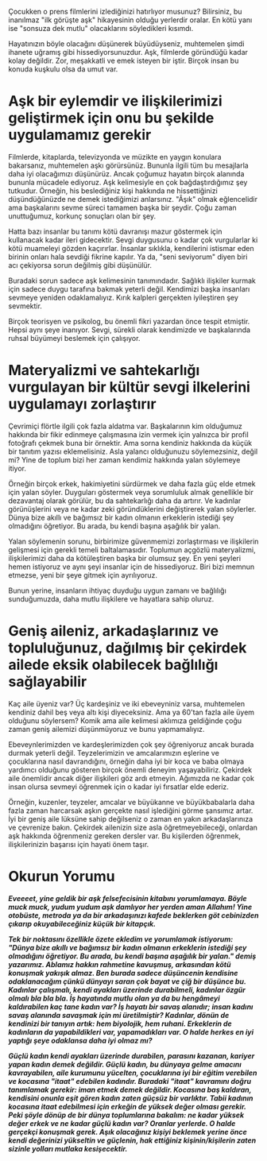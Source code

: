 Çocukken o prens filmlerini izlediğinizi hatırlıyor musunuz?
Bilirsiniz, bu inanılmaz "ilk görüşte aşk" hikayesinin olduğu yerlerdir oralar.
En kötü yanı ise "sonsuza dek mutlu" olacaklarını söyledikleri kısımdı.

Hayatınızın böyle olacağını düşünerek büyüdüyseniz, muhtemelen şimdi ihanete uğramış gibi hissediyorsunuzdur.
Aşk, filmlerde göründüğü kadar kolay değildir.
Zor, meşakkatli ve emek isteyen bir iştir.
Birçok insan bu konuda kuşkulu olsa da umut var.

# Aşk bir eylemdir ve ilişkilerimizi geliştirmek için onu bu şekilde uygulamamız gerekir
Filmlerde, kitaplarda, televizyonda ve müzikte en yaygın konulara bakarsanız, muhtemelen aşkı görürsünüz.
Bununla ilgili tüm bu mesajlarla daha iyi olacağımızı düşünürüz.
Ancak çoğumuz hayatın birçok alanında bununla mücadele ediyoruz.
Aşk kelimesiyle en çok bağdaştırdığımız şey tutkudur.
Örneğin, his beslediğiniz kişi hakkında ne hissettiğinizi düşündüğünüzde ne demek istediğimizi anlarsınız.
"Âşık" olmak eğlencelidir ama başkalarını sevme süreci tamamen başka bir şeydir.
Çoğu zaman unuttuğumuz, korkunç sonuçları olan bir şey.

Hatta bazı insanlar bu tanımı kötü davranışı mazur göstermek için kullanacak kadar ileri gidecektir.
Sevgi duygusunu o kadar çok vurgularlar ki kötü muameleyi gözden kaçırırlar.
İnsanlar sıklıkla, kendilerini istismar eden birinin onları hala sevdiği fikrine kapılır.
Ya da, "seni seviyorum" diyen biri acı çekiyorsa sorun değilmiş gibi düşünülür.

Buradaki sorun sadece aşk kelimesinin tanımındadır.
Sağlıklı ilişkiler kurmak için sadece duygu tarafına bakmak yeterli değil.
Kendimizi başka insanları sevmeye yeniden odaklamalıyız.
Kırık kalpleri gerçekten iyileştiren şey sevmektir.

Birçok teorisyen ve psikolog, bu önemli fikri yazardan önce tespit etmiştir.
Hepsi aynı şeye inanıyor.
Sevgi, sürekli olarak kendimizde ve başkalarında ruhsal büyümeyi beslemek için çalışıyor.

# Materyalizmi ve sahtekarlığı vurgulayan bir kültür sevgi ilkelerini uygulamayı zorlaştırır
Çevrimiçi flörtle ilgili çok fazla aldatma var.
Başkalarının kim olduğumuz hakkında bir fikir edinmeye çalışmasına izin vermek için yalnızca bir profil fotoğrafı çekmek buna bir örnektir.
Ama sorna kendiniz hakkında da küçük bir tanıtım yazısı eklemelisiniz.
Asla yalancı olduğunuzu söylemezsiniz, değil mi?
Yine de toplum bizi her zaman kendimiz hakkında yalan söylemeye itiyor.

Örneğin birçok erkek, hakimiyetini sürdürmek ve daha fazla güç elde etmek için yalan söyler.
Duyguları göstermek veya sorumluluk almak genellikle bir dezavantaj olarak görülür, bu da sahtekarlığı daha da artırır.
Ve kadınlar görünüşlerini veya ne kadar zeki göründüklerini değiştirerek yalan söylerler.
Dünya bize akıllı ve bağımsız bir kadın olmanın erkeklerin istediği şey olmadığını öğretiyor.
Bu arada, bu kendi başına aşağılık bir yalan.

Yalan söylemenin sorunu, birbirimize güvenmemizi zorlaştırması ve ilişkilerin gelişmesi için gerekli temeli baltalamasıdır.
Toplumun açgözlü materyalizmi, ilişkilerimizi daha da kötüleştiren başka bir olumsuz şey.
En yeni şeyleri hemen istiyoruz ve aynı şeyi insanlar için de hissediyoruz.
Biri bizi memnun etmezse, yeni bir şeye gitmek için ayrılıyoruz.

Bunun yerine, insanların ihtiyaç duyduğu uygun zamanı ve bağlılığı sunduğumuzda, daha mutlu ilişkilere ve hayatlara sahip oluruz.

# Geniş aileniz, arkadaşlarınız ve topluluğunuz, dağılmış bir çekirdek ailede eksik olabilecek bağlılığı sağlayabilir
Kaç aile üyeniz var?
Üç kardeşiniz ve iki ebeveyniniz varsa, muhtemelen kendiniz dahil beş veya altı kişi diyeceksiniz.
Ama ya 60'tan fazla aile üyem olduğunu söylersem?
Komik ama aile kelimesi aklımıza geldiğinde çoğu zaman geniş ailemizi düşünmüyoruz ve bunu yapmamalıyız.

Ebeveynlerimizden ve kardeşlerimizden çok şey öğreniyoruz ancak burada durmak yeterli değil.
Teyzelerimizin ve amcalarımızın eşlerine ve çocuklarına nasıl davrandığını, örneğin daha iyi bir koca ve baba olmaya yardımcı olduğunu gösteren birçok önemli deneyim yaşayabiliriz.
Çekirdek aile önemlidir ancak diğer ilişkileri göz ardı etmeyin.
Ağımızda ne kadar çok insan olursa sevmeyi öğrenmek için o kadar iyi fırsatlar elde ederiz.

Örneğin, kuzenler, teyzeler, amcalar ve büyükanne ve büyükbabalarla daha fazla zaman harcarsak aşkın gerçekte nasıl işlediğini görme şansımız artar.
İyi bir geniş aile lüksüne sahip değilseniz o zaman en yakın arkadaşlarınıza ve çevrenize bakın.
Çekirdek ailenizin size asla öğretmeyebileceği, onlardan aşk hakkında öğrenmeniz gereken dersler var.
Bu kişilerden öğrenmek, ilişkilerinizin başarısı için hayati önem taşır.

# Okurun Yorumu
***Eveeeet, yine geldik bir aşk felsefecisinin kitabını yorumlamaya.
Böyle muck muck, yudum yudum aşk damlıyor her yerden aman Allahım!
Yine otobüste, metroda ya da bir arkadaşınızı kafede beklerken göt cebinizden çıkarıp okuyabileceğiniz küçük bir kitapçık.***

***Tek bir noktasını özellikle özete ekledim ve yorumlamak istiyorum: "Dünya bize akıllı ve bağımsız bir kadın olmanın erkeklerin istediği şey olmadığını öğretiyor. Bu arada, bu kendi başına aşağılık bir yalan." demiş yazarımız.
Ablamız hakkın rahmetine kavuşmuş, arkasından kötü konuşmak yakışık almaz.
Ben burada sadece düşüncenin kendisine odaklanacağım çünkü dünyayı saran çok bayat ve çiğ bir düşünce bu.
Kadınlar çalışmalı, kendi ayakları üzerinde durabilmeli, kadınlar özgür olmalı bla bla bla.
İş hayatında mutlu olan ya da bu hengâmeyi kaldırabilen kaç tane kadın var?
İş hayatı bir savaş alanıdır; insan kadını savaş alanında savaşmak için mi üretilmiştir?
Kadınlar, dönün de kendinizi bir tanıyın artık: hem biyolojik, hem ruhani.
Erkeklerin de kadınların da yapabildikleri var, yapamadıkları var.
O halde herkes en iyi yaptığı şeye odaklansa daha iyi olmaz mı?***

***Güçlü kadın kendi ayakları üzerinde durabilen, parasını kazanan, kariyer yapan kadın demek değildir.
Güçlü kadın, bu dünyaya gelme amacını kavrayabilen, aile kurumunu yücelten, çocuklarına iyi bir eğitim verebilen ve kocasına "itaat" edebilen kadındır.
Buradaki "itaat" kavramını doğru tanımlamak gerekir: iman etmek demek değildir.
Kocasına baş kaldıran, kendisini onunla eşit gören kadın zaten güçsüz bir varlıktır.
Tabii kadının kocasına itaat edebilmesi için erkeğin de yüksek değer olması gerekir.
Peki şöyle dönüp de bir dünya toplumlarına bakalım: ne kadar yüksek değer erkek ve ne kadar güçlü kadın var?
Oranlar yerlerde.
O halde gerçekçi konuşmak gerek.
Aşık olacağınız kişiyi beklemek yerine önce kendi değerinizi yükseltin ve güçlenin, hak ettiğiniz kişinin/kişilerin zaten sizinle yolları mutlaka kesişecektir.***
